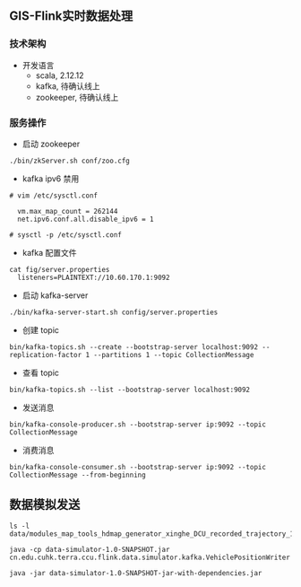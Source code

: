 
## GIS-Flink实时数据处理

### 技术架构
* 开发语言
    * scala, 2.12.12  
    * kafka, 待确认线上
    * zookeeper, 待确认线上

### 服务操作
* 启动 zookeeper
```shell script
./bin/zkServer.sh conf/zoo.cfg
```

* kafka ipv6 禁用
```shell script
# vim /etc/sysctl.conf

  vm.max_map_count = 262144
  net.ipv6.conf.all.disable_ipv6 = 1

# sysctl -p /etc/sysctl.conf
```

* kafka 配置文件
```shell script
cat fig/server.properties
  listeners=PLAINTEXT://10.60.170.1:9092
```

* 启动 kafka-server
```shell script
./bin/kafka-server-start.sh config/server.properties
```

* 创建 topic
```shell script
bin/kafka-topics.sh --create --bootstrap-server localhost:9092 --replication-factor 1 --partitions 1 --topic CollectionMessage
```

* 查看 topic
```shell script
bin/kafka-topics.sh --list --bootstrap-server localhost:9092
```

* 发送消息
```shell script
bin/kafka-console-producer.sh --bootstrap-server ip:9092 --topic CollectionMessage
```

* 消费消息
```shell script
bin/kafka-console-consumer.sh --bootstrap-server ip:9092 --topic CollectionMessage --from-beginning
```


## 数据模拟发送

```shell script
ls -l data/modules_map_tools_hdmap_generator_xinghe_DCU_recorded_trajectory_1577781377.csv

java -cp data-simulator-1.0-SNAPSHOT.jar cn.edu.cuhk.terra.ccu.flink.data.simulator.kafka.VehiclePositionWriter

java -jar data-simulator-1.0-SNAPSHOT-jar-with-dependencies.jar
```

